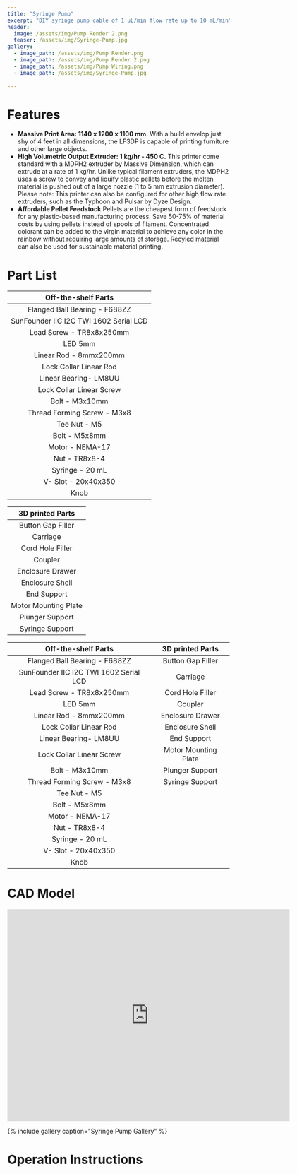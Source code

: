 ```yaml
---
title: "Syringe Pump"
excerpt: "DIY syringe pump cable of 1 uL/min flow rate up to 10 mL/min"
header:
  image: /assets/img/Pump Render 2.png
  teaser: /assets/img/Syringe-Pump.jpg
gallery:
  - image_path: /assets/img/Pump Render.png
  - image_path: /assets/img/Pump Render 2.png
  - image_path: /assets/img/Pump Wiring.png
  - image_path: /assets/img/Syringe-Pump.jpg
   
---
```


# Features

* **Massive Print Area: 1140 x 1200 x 1100 mm.** With a build envelop just shy of 4 feet in all dimensions, the LF3DP is capable of printing furniture and other large objects.
* **High Volumetric Output Extruder: 1 kg/hr - 450 C.** This printer come standard with a MDPH2 extruder by Massive Dimension, which can extrude at a rate of 1 kg/hr. Unlike typical filament extruders, the MDPH2 uses a screw to convey and liquify plastic pellets before the molten material is pushed out of a large nozzle (1 to 5 mm extrusion diameter). Please note: This printer can also be configured for other high flow rate extruders, such as the Typhoon and Pulsar by Dyze Design.
* **Affordable Pellet Feedstock** Pellets are the cheapest form of feedstock for any plastic-based manufacturing process. Save 50-75% of material costs by using pellets instead of spools of filament. Concentrated colorant can be added to the virgin material to achieve any color in the rainbow without requiring large amounts of storage. Recyled material can also be used for sustainable material printing.

# Part List

|           Off-the-shelf Parts          |
|:--------------------------------------:|
|      Flanged Ball Bearing - F688ZZ     |
| SunFounder IIC I2C TWI 1602 Serial LCD |
|        Lead Screw - TR8x8x250mm        |
|                 LED 5mm                |
|         Linear Rod - 8mmx200mm         |
|         Lock Collar Linear Rod         |
|          Linear Bearing- LM8UU         |
|        Lock Collar Linear Screw        |
|             Bolt - M3x10mm             |
|       Thread Forming Screw - M3x8      |
|              Tee Nut - M5              |
|              Bolt - M5x8mm             |
|             Motor - NEMA-17            |
|              Nut - TR8x8-4             |
|             Syringe - 20 mL            |
|           V- Slot - 20x40x350          |
|                  Knob                  |

|   3D printed Parts   |
|:--------------------:|
| Button Gap Filler    |
| Carriage             |
| Cord Hole Filler     |
| Coupler              |
| Enclosure Drawer     |
| Enclosure Shell      |
| End Support          |
| Motor Mounting Plate |
| Plunger Support      |
| Syringe Support      |

|           Off-the-shelf Parts          |   3D printed Parts   |
|:--------------------------------------:|:--------------------:|
|      Flanged Ball Bearing - F688ZZ     |   Button Gap Filler  |
| SunFounder IIC I2C TWI 1602 Serial LCD |       Carriage       |
|        Lead Screw - TR8x8x250mm        |   Cord Hole Filler   |
|                 LED 5mm                |        Coupler       |
|         Linear Rod - 8mmx200mm         |   Enclosure Drawer   |
|         Lock Collar Linear Rod         |    Enclosure Shell   |
|          Linear Bearing- LM8UU         |      End Support     |
|        Lock Collar Linear Screw        | Motor Mounting Plate |
|             Bolt - M3x10mm             |    Plunger Support   |
|       Thread Forming Screw - M3x8      |    Syringe Support   |
|              Tee Nut - M5              |                      |
|              Bolt - M5x8mm             |                      |
|             Motor - NEMA-17            |                      |
|              Nut - TR8x8-4             |                      |
|             Syringe - 20 mL            |                      |
|           V- Slot - 20x40x350          |                      |
|                  Knob                  |                      |

# CAD Model
<iframe src="https://vanderbilt643.autodesk360.com/shares/public/SH512d4QTec90decfa6e1faab3ee761fd268?mode=embed" width="640" height="480" allowfullscreen="true" webkitallowfullscreen="true" mozallowfullscreen="true"  frameborder="0"></iframe>

{% include gallery caption="Syringe Pump Gallery" %}

# Operation Instructions


